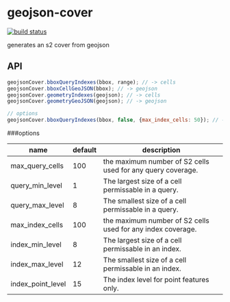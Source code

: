 # geojson-cover

[![build status](https://secure.travis-ci.org/mapbox/geojson-cover.png)](http://travis-ci.org/mapbox/geojson-cover)

generates an s2 cover from geojson

## API

```js
geojsonCover.bboxQueryIndexes(bbox, range); // -> cells
geojsonCover.bboxCellGeoJSON(bbox); // -> geojson
geojsonCover.geometryIndexes(geojson); // -> cells
geojsonCover.geometryGeoJSON(geojson); // -> geojson

// options
geojsonCover.bboxQueryIndexes(bbox, false, {max_index_cells: 50}); // -> cells
```

###options

name|default|description
---|---|---
max_query_cells | 100 | the maximum number of S2 cells used for any query coverage.
query_min_level | 1 | The largest size of a cell permissable in a query.
query_max_level | 8 | The smallest size of a cell permissable in a query.
max_index_cells | 100 | the maximum number of S2 cells used for any index coverage.
index_min_level | 8 | The largest size of a cell permissable in an index.
index_max_level | 12 | The smallest size of a cell permissable in an index.
index_point_level | 15 | The index level for point features only.
